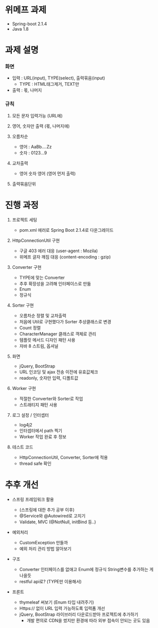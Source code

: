 # 위메프 과제

* Spring-boot 2.1.4
* Java 1.8


# 과제 설명

### 화면

* 입력 : URL(input), TYPE(select), 출력묶음(input)
  * TYPE : HTML태그제거, TEXT만
* 출력 : 몫, 나머지


### 규칙

1. 모든 문자 입력가능 (URL에)
2. 영어, 숫자만 출력 (몫, 나머지에)
3. 오름차순
    * 영어 : AaBb....Zz
    * 숫자 : 0123...9
    
4. 교차출력
    * 영어 숫자 영어 (영어 먼저 출력)
    
5. 출력묶음단위



# 진행 과정
1. 프로젝트 세팅
    * pom.xml 에러로 Spring Boot 2.1.4로 다운그레이드
    
2. HttpConnectionUtil 구현
    * 구글 403 에러 대응 (user-agent : Mozila)
    * 위메프 글자 깨짐 대응 (content-encoding : gzip)
    
3. Converter 구현
    * TYPE에 맞는 Converter
    * 추후 확장성을 고려해 인터페이스로 만듦
    * Enum
    * 정규식
    
4. Sorter 구현
    * 오름차순 정렬 및 교차출력 
    * 처음에 Util로 구현했다가 Sorter 추상클래스로 변경
    * Count 정렬
    * CharacterManager 클래스로 객체로 관리
    * 템플릿 메서드 디자인 패턴 사용
    * 자바 8 스트림, 옵셔널
    
5. 화면
    * jQuery, BootStrap
    * URL 인코딩 및 ajax 전송 이전에 유효값체크
    * readonly, 숫자만 입력, 디폴트값 
 
6. Worker 구현
    * 적절한 Converter와 Sorter로 작업
    * 스트래티지 패턴 사용
  
7. 로그 설정 / 인터셉터
    * log4j2
    * 인터셉터에서 path 찍기
    * Worker 작업 완료 후 정보

8. 테스트 코드 
    * HttpConnectionUtil, Converter, Sorter에 적용
    * thread safe 확인
    
    
# 추후 개선
* 스프링 프레임워크 활용
	* (스프링에 대한 추가 공부 이후)
  * @Service와 @Autowired로 고치기
  * Validate, MVC (@NotNull, initBind 등..)

* 예외처리
	* CustomException 만들까
	* 예외 처리 관리 방법 알아보기

* 구조
	* Converter 인터페이스를 없애고 Enum에 정규식 String변수를 추가하는 게 나을듯
  * restful api로? (TYPE만 이용해서)

* 프론트
	* thymeleaf 써보기 (Enum 타입 내려주기)
	* Https:// 없이 URL 입력 가능하도록 입력폼 개선
  * jQuery, BootStrap 라이브러리 다운로드받아 프로젝트에 추가하기
      * 개발 편의로 CDN을 썼지만 환경에 따라 외부 접속이 안되는 곳도 있음
  
    


  



